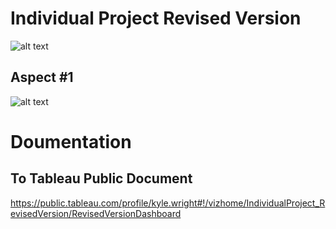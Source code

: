 # Individual Project Revised Version

![alt text](https://public.tableau.com/views/IndividualProject_RevisedVersion/RevisedVersionDashboard?:embed=y&:display_count=yes&publish=yes)

## Aspect #1
![alt text]()

# Doumentation

## To Tableau Public Document
https://public.tableau.com/profile/kyle.wright#!/vizhome/IndividualProject_RevisedVersion/RevisedVersionDashboard
